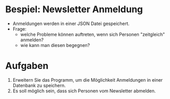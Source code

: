 # Bespiel: Newsletter Anmeldung

- Anmeldungen werden in einer JSON Datei gespeichert.
- Frage:
  - welche Probleme können auftreten, wenn sich Personen "zeitgleich" anmelden?
  - wie kann man diesen begegnen?

# Aufgaben

1. Erweitern Sie das Programm, um die Möglichkeit Anmeldungen in einer Datenbank zu speichern.
2. Es soll möglich sein, dass sich Personen vom Newsletter abmelden.
